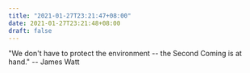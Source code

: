 ```yaml
---
title: "2021-01-27T23:21:47+08:00"
date: 2021-01-27T23:21:48+08:00
draft: false
---
```


"We don't have to protect the environment -- the Second Coming is at hand."
-- James Watt
